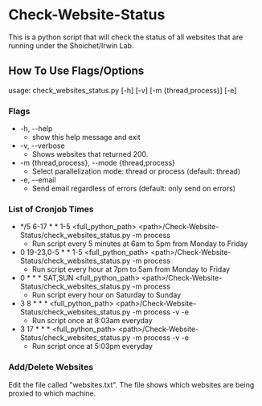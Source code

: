 # Check-Website-Status
This is a python script that will check the status of all websites that are running under the Shoichet/Irwin Lab.
## How To Use Flags/Options
usage: check_websites_status.py [-h] [-v] [-m {thread,process}] [-e]
### Flags
 - -h, --help
   - show this help message and exit
 - -v, --verbose
   - Shows websites that returned 200.
 - -m {thread,process}, --mode {thread,process}
   - Select parallelization mode: thread or process (default: thread)
 - -e, --email
   - Send email regardless of errors (default: only send on errors)
### List of Cronjob Times
 - */5 6-17 * * 1-5 \<full_python_path\> \<path\>/Check-Website-Status/check_websites_status.py -m process
   - Run script every 5 minutes at 6am to 5pm from Monday to Friday 
 - 0 19-23,0-5 * * 1-5 \<full_python_path\> \<path\>/Check-Website-Status/check_websites_status.py -m process
   - Run script every hour at 7pm to 5am from Monday to Friday
 - 0 * * * SAT,SUN \<full_python_path\> \<path\>/Check-Website-Status/check_websites_status.py -m process
   - Run script every hour on Saturday to Sunday
 - 3 8 * * * \<full_python_path\> \<path\>/Check-Website-Status/check_websites_status.py -m process -v -e
   - Run script once at 8:03am everyday
 - 3 17 * * * \<full_python_path\> \<path\>/Check-Website-Status/check_websites_status.py -m process -v -e
   - Run script once at 5:03pm everyday
### Add/Delete Websites
Edit the file called "websites.txt". The file shows which websites are being proxied to which machine.
